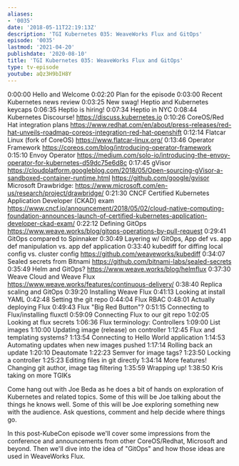 ```yaml
---
aliases:
- '0035'
date: '2018-05-11T22:19:13Z'
description: 'TGI Kubernetes 035: WeaveWorks Flux and GitOps'
episode: '0035'
lastmod: '2021-04-20'
publishdate: '2020-08-10'
title: 'TGI Kubernetes 035: WeaveWorks Flux and GitOps'
type: tv-episode
youtube: aQz3H9bIH8Y
---
```


0:00:00 Hello and Welcome
0:02:20 Plan for the episode
0:03:00 Recent Kubernetes news review
0:03:25 New swag! Heptio and Kubernetes keycaps
0:06:35 Heptio is hiring!
0:07:34 Heptio in NYC
0:08:44 Kubernetes Discourse!
    https://discuss.kubernetes.io
0:10:26 CoreOS/Red Hat integration plans
    https://www.redhat.com/en/about/press-releases/red-hat-unveils-roadmap-coreos-integration-red-hat-openshift
0:12:14 Flatcar Linux (fork of CoreOS)
    https://www.flatcar-linux.org/
0:13:46 Operator Framework
    https://coreos.com/blog/introducing-operator-framework
0:15:10 Envoy Operator
    https://medium.com/solo-io/introducing-the-envoy-operator-for-kubernetes-d59dc75e6d8c
0:17:45 gVisor
    https://cloudplatform.googleblog.com/2018/05/Open-sourcing-gVisor-a-sandboxed-container-runtime.html
    https://github.com/google/gvisor
    Microsoft Drawbridge: https://www.microsoft.com/en-us/research/project/drawbridge/
0:21:30 CNCF Certified Kubernetes Application Developer (CKAD) exam
    https://www.cncf.io/announcement/2018/05/02/cloud-native-computing-foundation-announces-launch-of-certified-kubernetes-application-developer-ckad-exam/
0:22:12 Defining GitOps
    https://www.weave.works/blog/gitops-operations-by-pull-request
0:29:41 GitOps compared to Spinnaker
0:30:49 Layering w/ GitOps, App def vs. app def manipulation vs. app def application
0:33:40 kubediff for diffing local config vs. cluster config
    https://github.com/weaveworks/kubediff
0:34:07 Sealed secrets from Bitnami
    https://github.com/bitnami-labs/sealed-secrets
0:35:49 Helm and GitOps?
    https://www.weave.works/blog/helmflux
0:37:30 Weave Cloud and Weave Flux
    https://www.weave.works/features/continuous-delivery/
0:38:40 Replica scaling and GitOps
0:39:20 Installing Weave Flux
0:41:13 Looking at install YAML
0:42:48 Setting the git repo
0:44:04 Flux RBAC
0:48:01 Actually deploying Flux
0:49:43 Flux &#34;Big Red Button&#34;?
0:51:15 Connecting to Flux/installing fluxctl
0:59:09 Connecting Flux to our git repo
1:02:05 Looking at flux secrets
1:06:36 Flux terminology: Controllers
1:09:00 List images
1:10:00 Updating image (release) on controller
1:12:45 Flux and templating systems?
1:13:54 Connecting to Hello World application
1:14:53 Automating updates when new images pushed
1:17:14 Rolling back an update
1:20:10 Deautomate
1:22:23 Semver for image tags?
1:23:50 Locking a controller
1:25:23 Editing files in git directly
1:34:14 More features! Changing git author, image tag filtering
1:35:59 Wrapping up!
1:38:50 Kris taking on more TGIKs

Come hang out with Joe Beda as he does a bit of hands on exploration of Kubernetes and related topics. Some of this will be Joe talking about the things he knows well. Some of this will be Joe exploring something new with the audience. Ask questions, comment and help decide where things go.

In this post-KubeCon episode we&#39;ll cover some impressions from the conference and announcements from other CoreOS/Redhat, Microsoft and beyond. Then we&#39;ll dive into the idea of &#34;GitOps&#34; and how those ideas are used in WeaveWorks Flux.